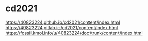 # cd2021
https://40823224.github.io/cd2021/content/index.html
https://40823224.gitlab.io/cd2021/content/index.html
https://fossil.kmol.info/u/40823224/doc/trunk/content/index.html
